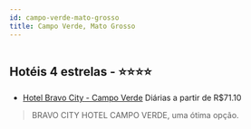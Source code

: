 ```yaml
---
id: campo-verde-mato-grosso
title: Campo Verde, Mato Grosso
---
```


<center><img src="https://static.hotelurbano.com/reservas/prod0/17/17281/5d8921212e0da_hotel-bravo-city-campo-verde.jpg" alt="" /></center>


## Hotéis 4 estrelas - ⭐️⭐️⭐️⭐️

-    [Hotel Bravo City - Campo Verde](https://www.hurb.com/hoteis/campo-verde/hotel-bravo-city-campo-verde-17281?cmp=18055) Diárias a partir de R$71.10
   > BRAVO CITY HOTEL CAMPO VERDE, uma ótima opção.
